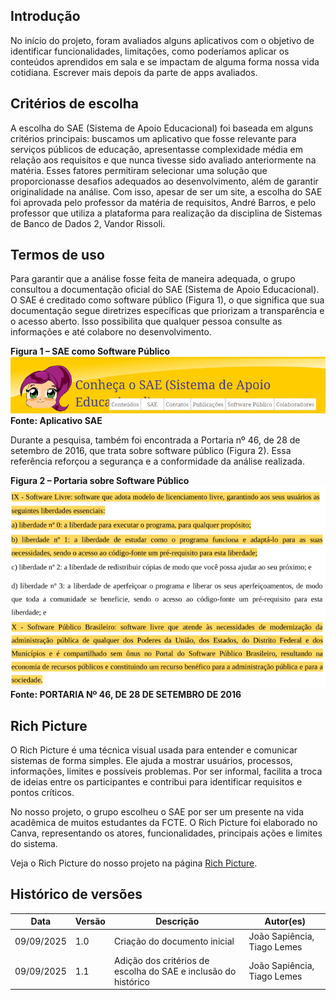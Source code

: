## Introdução

No início do projeto, foram avaliados alguns aplicativos com o objetivo de identificar funcionalidades, limitações, como poderíamos aplicar os conteúdos aprendidos em sala e se impactam de alguma forma nossa vida cotidiana. Escrever mais depois da parte de apps avaliados.

## Critérios de escolha
A escolha do SAE (Sistema de Apoio Educacional) foi baseada em alguns critérios principais: buscamos um aplicativo que fosse relevante para serviços públicos de educação, apresentasse complexidade média em relação aos requisitos e que nunca tivesse sido avaliado anteriormente na matéria. Esses fatores permitiram selecionar uma solução que proporcionasse desafios adequados ao desenvolvimento, além de garantir originalidade na análise. Com isso, apesar de ser um site, a escolha do SAE foi aprovada pelo professor da matéria de requisitos, André Barros, e pelo professor que utiliza a plataforma para realização da disciplina de Sistemas de Banco de Dados 2, Vandor Rissoli.

## Termos de uso 
Para garantir que a análise fosse feita de maneira adequada, o grupo consultou a documentação oficial do SAE (Sistema de Apoio Educacional). O SAE é creditado como software público (Figura 1), o que significa que sua documentação segue diretrizes específicas que priorizam a transparência e o acesso aberto. Isso possibilita que qualquer pessoa consulte as informações e até colabore no desenvolvimento.

**Figura 1 – SAE como Software Público**
![SAE](../imagens/termoUso/SAEsoftwarePublico.png)  
**Fonte: Aplicativo SAE**

Durante a pesquisa, também foi encontrada a Portaria nº 46, de 28 de setembro de 2016, que trata sobre software público (Figura 2). Essa referência reforçou a segurança e a conformidade da análise realizada.

**Figura 2 – Portaria sobre Software Público**
![Portaria Software Público](../imagens/termoUso/portariaSoftwarePublico.png)  
**Fonte: PORTARIA Nº 46, DE 28 DE SETEMBRO DE 2016**

## Rich Picture
O Rich Picture é uma técnica visual usada para entender e comunicar sistemas de forma simples. Ele ajuda a mostrar usuários, processos, informações, limites e possíveis problemas. Por ser informal, facilita a troca de ideias entre os participantes e contribui para identificar requisitos e pontos críticos.

No nosso projeto, o grupo escolheu o SAE por ser um presente na vida acadêmica de muitos estudantes da FCTE. O Rich Picture foi elaborado no Canva, representando os atores, funcionalidades, principais ações e limites do sistema.

Veja o Rich Picture do nosso projeto na página [Rich Picture](../Rich-picture/richpicture.md). 

## Histórico de versões

| Data       | Versão | Descrição                                                        | Autor(es)                       |
|------------|--------|------------------------------------------------------------------|---------------------------------|
| 09/09/2025 | 1.0    | Criação do documento inicial                                     | João Sapiência, Tiago Lemes     |
| 09/09/2025 | 1.1    | Adição dos critérios de escolha do SAE e inclusão do histórico   | João Sapiência, Tiago Lemes     |
